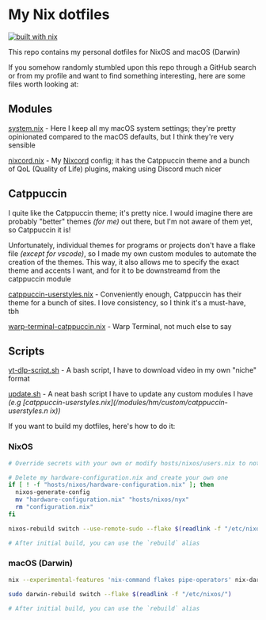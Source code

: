 # My Nix dotfiles

[![built with nix](https://img.shields.io/static/v1?logo=nixos&logoColor=white&label=&message=Built%20with%20Nix&color=41439a)](https://builtwithnix.org)

This repo contains my personal dotfiles for NixOS and macOS (Darwin)

If you somehow randomly stumbled upon this repo through a GitHub search or from
my profile and want to find something interesting, here are some files worth
looking at:

## Modules

[system.nix](/hosts/darwin/system.nix) - Here I keep all my macOS system
settings; they're pretty opinionated compared to the macOS defaults, but I think
they're very sensible

[nixcord.nix](/modules/hm/guis/nixcord.nix) - My
[Nixcord](https://github.com/KaylorBen/nixcord) config; it has the Catppuccin
theme and a bunch of QoL (Quality of Life) plugins, making using Discord much
nicer

## Catppuccin

I quite like the Catppuccin theme; it's pretty nice. I would imagine there are
probably "better" themes *(for me)* out there, but I'm not aware of them yet, so
Catppuccin it is!

Unfortunately, individual themes for programs or projects don't have a flake
file *(except for vscode)*, so I made my own custom modules to automate the
creation of the themes. This way, it also allows me to specify the exact theme
and accents I want, and for it to be downstreamd from the catppuccin module

[catppuccin-userstyles.nix](/modules/hm/custom/catppuccin-userstyles.nix) -
Conveniently enough, Catppuccin has their theme for a bunch of sites. I love
consistency, so I think it's a must-have, tbh

[warp-terminal-catppuccin.nix](/modules/hm/custom/warp-terminal-catppuccin.nix) -
Warp Terminal, not much else to say

## Scripts

[yt-dlp-script.sh](/shared/scripts/yt-dlp-script.sh) - A bash script, I have to
download video in my own "niche" format

[update.sh](/modules/update.sh) - A neat bash script
I have to update any custom modules I have *(e.g
[catppuccin-userstyles.nix](/modules/hm/custom/catppuccin-userstyles.n
ix))*

If you want to build my dotfiles, here's how to do it:

### NixOS

```bash
# Override secrets with your own or modify hosts/nixos/users.nix to not use secrets

# Delete my hardware-configuration.nix and create your own one
if [ ! -f "hosts/nixos/hardware-configuration.nix" ]; then
  nixos-generate-config
  mv "hardware-configuration.nix" "hosts/nixos/nyx"
  rm "configuration.nix"
fi

nixos-rebuild switch --use-remote-sudo --flake $(readlink -f "/etc/nixos")

# After initial build, you can use the `rebuild` alias
```

### macOS (Darwin)

```bash
nix --experimental-features 'nix-command flakes pipe-operators' nix-darwin -- switch --flake $(readlink -f "/etc/nixos/")

sudo darwin-rebuild switch --flake $(readlink -f "/etc/nixos/")

# After initial build, you can use the `rebuild` alias
```
